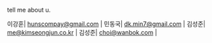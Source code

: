 tell me about u.

이강훈| hunscompay@gmail.com | 
민동국| dk.min7@gmail.com |
김성준| me@kimseongjun.co.kr | 
김성준| choi@wanbok.com | 